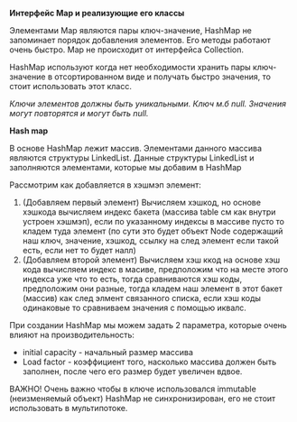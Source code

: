 **Интерфейс Map и реализующие его классы**

Элементами Map являются пары ключ-значение, HashMap не запоминает порядок
добавления элементов. Его методы работают очень быстро. Map не происходит от интерфейса Collection.

HashMap используют когда нет необходимости хранить пары ключ-значение в отсортированном виде и получать быстро
значения, то стоит использовать этот класс.

*Ключи элементов должны быть уникальными. Ключ м.б null. Значения могут повторятся и могут быть null.*

**Hash map**

В основе HashMap лежит массив. Элементами данного массива являются структуры LinkedList. Данные структуры LinkedList
и заполняются элементами, которые мы добавим в HashMap

Рассмотрим как добавляется в хэшмэп элемент:
1. (Добавляем первый элемент) Вычисляем хэшкод, но основе хэшкода вычисляем индекс бакета (массива table см как внутри устроен хэшмэп),
если по указанному индексы в массиве пусто то кладем туда элемент (по сути это будет объект Node содержащий наш ключ, значение, хэшкод,
ссылку на след элемент если такой есть, если нет то будет налл)
2. (Добавляем второй элемент) Вычисляем хэш ккод на основе хэш кода вычисляем индекс в масиве, предположим что на месте этого
индекса уже что то есть, тогда сравниваются хэш коды, предположим они разные, тогда кладем наш элемент в этот бакет (массив)
как след элмент связанного списка, если хэш коды одинаковые то сравниваем значения с помощью иквалс.

При создании HashMap мы можем задать 2 параметра, которые очень влияют на производительность:
- initial capacity - начальный размер массива
- Load factor - коэффициент того, насколько массива должен быть заполнен, после чего его размер будет увеличен вдвое.

ВАЖНО! Очень важно чтобы в ключе использовался immutable (неизменяемый объект)
HashMap не синхронизирован, его не стоит использовать в мультипотоке.